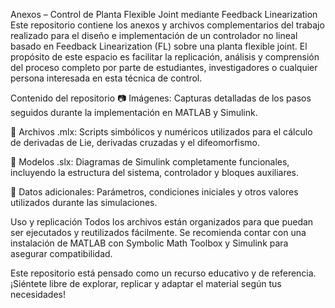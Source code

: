 Anexos – Control de Planta Flexible Joint mediante Feedback Linearization
Este repositorio contiene los anexos y archivos complementarios del trabajo realizado para el diseño e implementación de un controlador no lineal basado en Feedback Linearization (FL) sobre una planta flexible joint. El propósito de este espacio es facilitar la replicación, análisis y comprensión del proceso completo por parte de estudiantes, investigadores o cualquier persona interesada en esta técnica de control.

Contenido del repositorio
📷 Imágenes: Capturas detalladas de los pasos seguidos durante la implementación en MATLAB y Simulink.

📄 Archivos .mlx: Scripts simbólicos y numéricos utilizados para el cálculo de derivadas de Lie, derivadas cruzadas y el difeomorfismo.

🧩 Modelos .slx: Diagramas de Simulink completamente funcionales, incluyendo la estructura del sistema, controlador y bloques auxiliares.

📌 Datos adicionales: Parámetros, condiciones iniciales y otros valores utilizados durante las simulaciones.

Uso y replicación
Todos los archivos están organizados para que puedan ser ejecutados y reutilizados fácilmente. Se recomienda contar con una instalación de MATLAB con Symbolic Math Toolbox y Simulink para asegurar compatibilidad.

Este repositorio está pensado como un recurso educativo y de referencia. ¡Siéntete libre de explorar, replicar y adaptar el material según tus necesidades!
